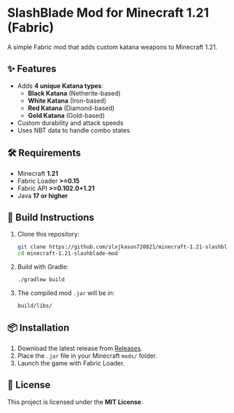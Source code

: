 # SlashBlade Mod for Minecraft 1.21 (Fabric)

A simple Fabric mod that adds custom katana weapons to Minecraft 1.21.

## ✨ Features
- Adds **4 unique Katana types**:
  - **Black Katana** (Netherite-based)
  - **White Katana** (Iron-based)
  - **Red Katana** (Diamond-based)
  - **Gold Katana** (Gold-based)
- Custom durability and attack speeds
- Uses NBT data to handle combo states

## 🛠 Requirements
- Minecraft **1.21**
- Fabric Loader **>=0.15**
- Fabric API **>=0.102.0+1.21**
- Java **17 or higher**

## 🚀 Build Instructions
1. Clone this repository:
   ```bash
   git clone https://github.com/zlxjkason720821/minecraft-1.21-slashblade-mod.git
   cd minecraft-1.21-slashblade-mod
   ```
2. Build with Gradle:
   ```bash
   ./gradlew build
   ```
3. The compiled mod `.jar` will be in:
   ```
   build/libs/
   ```

## 📦 Installation
1. Download the latest release from [Releases](https://github.com/zlxjkason720821/minecraft-1.21-slashblade-mod/releases).
2. Place the `.jar` file in your Minecraft `mods/` folder.
3. Launch the game with Fabric Loader.

## 📜 License
This project is licensed under the **MIT License**.
